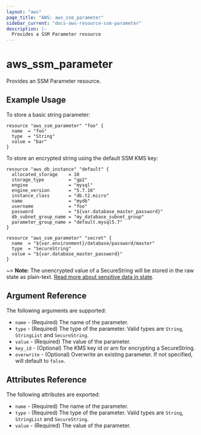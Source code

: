 ```yaml
---
layout: "aws"
page_title: "AWS: aws_ssm_parameter"
sidebar_current: "docs-aws-resource-ssm-parameter"
description: |-
  Provides a SSM Parameter resource
---
```


# aws\_ssm\_parameter

Provides an SSM Parameter resource.

## Example Usage

To store a basic string parameter:

```hcl
resource "aws_ssm_parameter" "foo" {
  name  = "foo"
  type  = "String"
  value = "bar"
}
```

To store an encrypted string using the default SSM KMS key:

```hcl
resource "aws_db_instance" "default" {
  allocated_storage    = 10
  storage_type         = "gp2"
  engine               = "mysql"
  engine_version       = "5.7.16"
  instance_class       = "db.t2.micro"
  name                 = "mydb"
  username             = "foo"
  password             = "${var.database_master_password}"
  db_subnet_group_name = "my_database_subnet_group"
  parameter_group_name = "default.mysql5.7"
}

resource "aws_ssm_parameter" "secret" {
  name  = "${var.environment}/database/password/master"
  type  = "SecureString"
  value = "${var.database_master_password}"
}
```

~> **Note:** The unencrypted value of a SecureString will be stored in the raw state as plain-text.
[Read more about sensitive data in state](/docs/state/sensitive-data.html).

## Argument Reference

The following arguments are supported:

* `name` - (Required) The name of the parameter.
* `type` - (Required) The type of the parameter. Valid types are `String`, `StringList` and `SecureString`.
* `value` - (Required) The value of the parameter.
* `key_id` - (Optional) The KMS key id or arn for encrypting a SecureString.
* `overwrite` - (Optional) Overwrite an existing parameter. If not specified, will default to `false`.

## Attributes Reference

The following attributes are exported:

* `name` - (Required) The name of the parameter.
* `type` - (Required) The type of the parameter. Valid types are `String`, `StringList` and `SecureString`.
* `value` - (Required) The value of the parameter.
